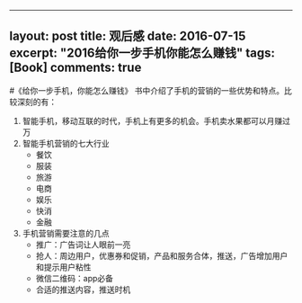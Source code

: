  ---
layout: post
title: 观后感
date: 2016-07-15
excerpt: "2016给你一步手机你能怎么赚钱"
tags: [Book]
comments: true
---

#《给你一步手机，你能怎么赚钱》
书中介绍了手机的营销的一些优势和特点。比较深刻的有：

1. 智能手机，移动互联的时代，手机上有更多的机会。手机卖水果都可以月赚过万
2. 智能手机营销的七大行业
    - 餐饮
    - 服装
    - 旅游
    - 电商
    - 娱乐
    - 快消
    - 金融
3. 手机营销需要注意的几点
    - 推广：广告词让人眼前一亮
    - 抢人：周边用户，优惠券和促销，产品和服务合体，推送，广告增加用户和提示用户粘性
    - 微信二维码：app必备
    - 合适的推送内容，推送时机  